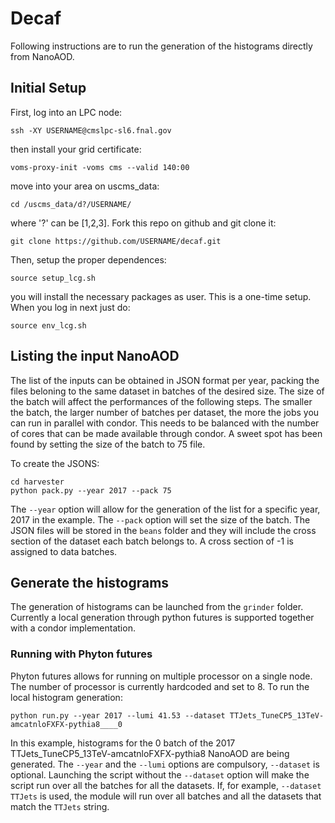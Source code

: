 # Decaf

Following instructions are to run the generation of the histograms directly from NanoAOD. 

## Initial Setup

First, log into an LPC node:

```
ssh -XY USERNAME@cmslpc-sl6.fnal.gov
```

then install your grid certificate:

```
voms-proxy-init -voms cms --valid 140:00
```

move into your area on uscms_data:

```
cd /uscms_data/d?/USERNAME/
```

where '?' can be [1,2,3]. Fork this repo on github and git clone it:

```
git clone https://github.com/USERNAME/decaf.git
```

Then, setup the proper dependences:

```
source setup_lcg.sh
```

you will install the necessary packages as user. This is a one-time setup. When you log in next just do:

```
source env_lcg.sh
```


## Listing the input NanoAOD

The list of the inputs can be obtained in JSON format per year, packing the files beloning to the same dataset in batches of the desired size. The size of the batch will affect the performances of the following steps. The smaller the batch, the larger number of batches per dataset, the more the jobs you can run in parallel with condor. This needs to be balanced with the number of cores that can be made available through condor. A sweet spot has been found by setting the size of the batch to 75 file. 

To create the JSONS:

```
cd harvester
python pack.py --year 2017 --pack 75
```

The ```--year``` option will allow for the generation of the list for a specific year, 2017 in the example. The ```--pack``` option will set the size of the batch. The JSON files will be stored in the ```beans``` folder and they will include the cross section of the dataset each batch belongs to. A cross section of -1 is assigned to data batches.

## Generate the histograms

The generation of histograms can be launched from the ```grinder``` folder. Currently a local generation through python futures is supported together with a condor implementation.

### Running with Phyton futures

Phyton futures allows for running on multiple processor on a single node. The number of processor is currently hardcoded and set to 8. To run the local histogram generation:

```
python run.py --year 2017 --lumi 41.53 --dataset TTJets_TuneCP5_13TeV-amcatnloFXFX-pythia8____0
```

In this example, histograms for the 0 batch of the 2017 TTJets_TuneCP5_13TeV-amcatnloFXFX-pythia8 NanoAOD are being generated. The ```--year``` and the ```--lumi``` options are compulsory, ```--dataset``` is optional. Launching the script without the ```--dataset``` option will make the script run over all the batches for all the datasets. If, for example, ```--dataset TTJets``` is used, the module will run over all batches and all the datasets that match the ```TTJets``` string.

